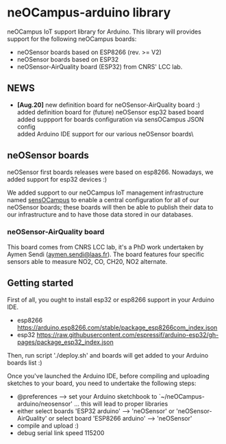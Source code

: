 # neOCampus-arduino library
neOCampus IoT support library for Arduino. This library will provides support for the following neOCampus boards:
  * neOSensor boards based on ESP8266 (rev. >= V2)
  * neOSensor boards based on ESP32
  * neOSensor-AirQuality board (ESP32) from CNRS' LCC lab.

## NEWS ##
 * **[Aug.20]** new definition board for neOSensor-AirQuality board :)\
added definition board for (future) neOSensor esp32 based board\
added suppport for boards configuration via sensOCampus JSON config\
added Arduino IDE support for our various neOSensor boards\

## neOSensor boards ##
neOSensor first boards releases were based on esp8266. Nowadays, we added support for esp32 devices :)

We added support to our neOCampus IoT management infrastructure named [sensOCampus](https://neocampus.univ-tlse3.fr "neOCampus's Wiki Home") to enable a central configuration for all of our neOSensor boards; these boards will then be able to publish their data to our infrastructure and to have those data stored in our databases.

### neOSensor-AirQuality board ###
This board comes from CNRS LCC lab, it's a PhD work undertaken by Aymen Sendi (aymen.sendi@laas.fr).
The board features four specific sensors able to measure NO2, CO, CH20, NO2 alternate.

## Getting started ##
First of all, you ought to install esp32 or esp8266  support in your Arduino IDE.

  - esp8266 https://arduino.esp8266.com/stable/package_esp8266com_index.json
  - esp32 https://raw.githubusercontent.com/espressif/arduino-esp32/gh-pages/package_esp32_index.json

Then, run script './deploy.sh' and boards will get added to your Arduino boards list :)

Once you've launched the Arduino IDE, before compiling and uploading sketches to your board, you need to undertake the following steps:
  - @preferences --> set your Arduino sketchbook to `~/neOCampus-arduino/neosensor' ... this will lead to proper libraries
  - either select boards 'ESP32 arduino' --> 'neOSensor' or 'neOSensor-AirQuality' or select board 'ESP8266 arduino' --> 'neOSensor'
  - compile and upload :)
  - debug serial link speed 115200

